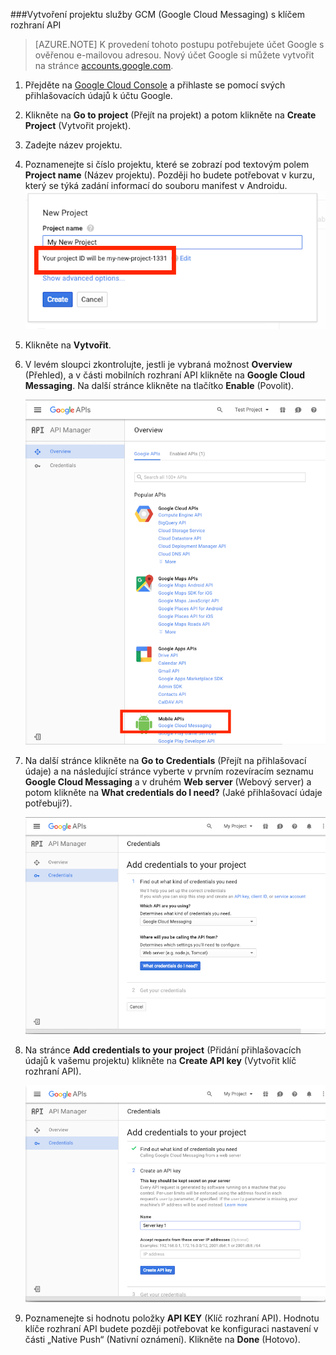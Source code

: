 
###Vytvoření projektu služby GCM (Google Cloud Messaging) s klíčem rozhraní API

>[AZURE.NOTE] K provedení tohoto postupu potřebujete účet Google s ověřenou e-mailovou adresou. Nový účet Google si můžete vytvořit na stránce <a href="http://go.microsoft.com/fwlink/p/?LinkId=268302" target="_blank">accounts.google.com</a>.

1. Přejděte na [Google Cloud Console](https://console.developers.google.com/project) a přihlaste se pomocí svých přihlašovacích údajů k účtu Google.

2. Klikněte na **Go to project** (Přejít na projekt) a potom klikněte na **Create Project** (Vytvořit projekt).
<!--
    ![](./media/mobile-engagement-enable-google-cloud-messaging/new-project.png)

    ![](./media/mobile-engagement-enable-google-cloud-messaging/new-project-2.png)   
-->
3. Zadejte název projektu.

4. Poznamenejte si číslo projektu, které se zobrazí pod textovým polem **Project name** (Název projektu). Později ho budete potřebovat v kurzu, který se týká zadání informací do souboru manifest v Androidu.
    ![](./media/mobile-engagement-enable-google-cloud-messaging/project-number.png)   
5. Klikněte na **Vytvořit**.

6. V levém sloupci zkontrolujte, jestli je vybraná možnost **Overview** (Přehled), a v části mobilních rozhraní API klikněte na **Google Cloud Messaging**. Na další stránce klikněte na tlačítko **Enable** (Povolit).

    ![](./media/mobile-engagement-enable-google-cloud-messaging/enable-GCM.png)
<!--
    ![](./media/mobile-engagement-enable-google-cloud-messaging/enable-gcm-2.png)
-->
7. Na další stránce klikněte na **Go to Credentials** (Přejít na přihlašovací údaje) a na následující stránce vyberte v prvním rozevíracím seznamu **Google Cloud Messaging** a v druhém **Web server** (Webový server) a potom klikněte na **What credentials do I need?** (Jaké přihlašovací údaje potřebuji?).

    ![](./media/mobile-engagement-enable-google-cloud-messaging/create-server-key.png)

8. Na stránce **Add credentials to your project** (Přidání přihlašovacích údajů k vašemu projektu) klikněte na **Create API key** (Vytvořit klíč rozhraní API).

    ![](./media/mobile-engagement-enable-google-cloud-messaging/create-server-key5.png)
<!--
    ![](./media/mobile-engagement-enable-google-cloud-messaging/create-server-key6.png)
-->
9. Poznamenejte si hodnotu položky **API KEY** (Klíč rozhraní API). Hodnotu klíče rozhraní API budete později potřebovat ke konfiguraci nastavení v části „Native Push“ (Nativní oznámení). Klikněte na **Done** (Hotovo).



<!--HONumber=Jun16_HO2-->



